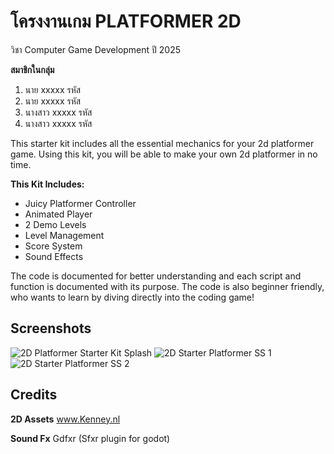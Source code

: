 # โครงงานเกม PLATFORMER 2D 
วิชา Computer Game Development ปี 2025

**สมาชิกในกลุ่ม**
1. นาย  xxxxx    รหัส
2. นาย   xxxxx    รหัส
3. นางสาว   xxxxx    รหัส
4. นางสาว   xxxxx    รหัส
   


This starter kit includes all the essential mechanics for your 2d platformer game. Using this kit,
you will be able to make your own 2d platformer in no time.

**This Kit Includes:**
- Juicy Platformer Controller
- Animated Player
- 2 Demo Levels
- Level Management
- Score System
- Sound Effects

The code is documented for better understanding and each script and function is documented with its purpose.
The code is also beginner friendly, who wants to learn by diving directly into the coding game!

## Screenshots
![2D Platformer Starter Kit Splash](https://github.com/AdilDevStuff/2D-Platformer-Starter-Kit/assets/94475453/0714f861-5db9-4c49-a5a7-c00708c0f9b5)
![2D Starter Platformer SS 1](https://github.com/AdilDevStuff/2D-Platformer-Starter-Kit/assets/94475453/566dafe8-273d-4b60-97f6-4b29930c9eca)
![2D Starter Platformer SS 2](https://github.com/AdilDevStuff/2D-Platformer-Starter-Kit/assets/94475453/aab09d8c-b7d7-459e-9313-9ec62bd585b8)

## Credits

**2D Assets**
www.Kenney.nl

**Sound Fx**
Gdfxr (Sfxr plugin for godot)
